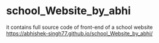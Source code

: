 # school_Website_by_abhi
it contains full source code of front-end of a school website
https://abhishek-singh77.github.io/school_Website_by_abhi/
